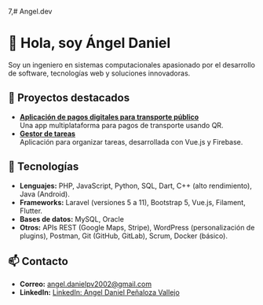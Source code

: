 7,# Angel.dev


# 👋 Hola, soy Ángel Daniel 

Soy un ingeniero en sistemas computacionales apasionado por el desarrollo de software, tecnologías web y soluciones innovadoras.

## 🌟 Proyectos destacados
- **[Aplicación de pagos digitales para transporte público](https://github.com/tu-repo-transport-app)**  
  Una app multiplataforma para pagos de transporte usando QR.
- **[Gestor de tareas](https://github.com/tu-repo-tasks-app)**  
  Aplicación para organizar tareas, desarrollada con Vue.js y Firebase.

## 🚀 Tecnologías
- **Lenguajes:** PHP, JavaScript, Python, SQL, Dart, C++ (alto rendimiento), Java (Android). 
- **Frameworks:** Laravel (versiones 5 a 11), Bootstrap 5, Vue.js, Filament, Flutter.
- **Bases de datos:** MySQL, Oracle  
- **Otros:** APIs REST (Google Maps, Stripe), WordPress (personalización de plugins), Postman, Git (GitHub, GitLab), Scrum, Docker (básico).

## 📫 Contacto
- **Correo:** [angel.danielpv2002@gmail.com](mailto:angel.danielpv2002@gmail.com)  
- **LinkedIn:** [LinkedIn: Angel Daniel Peñaloza Vallejo](https://www.linkedin.com/in/angel-daniel-pe%C3%B1aloza-vallejo-406009323)

